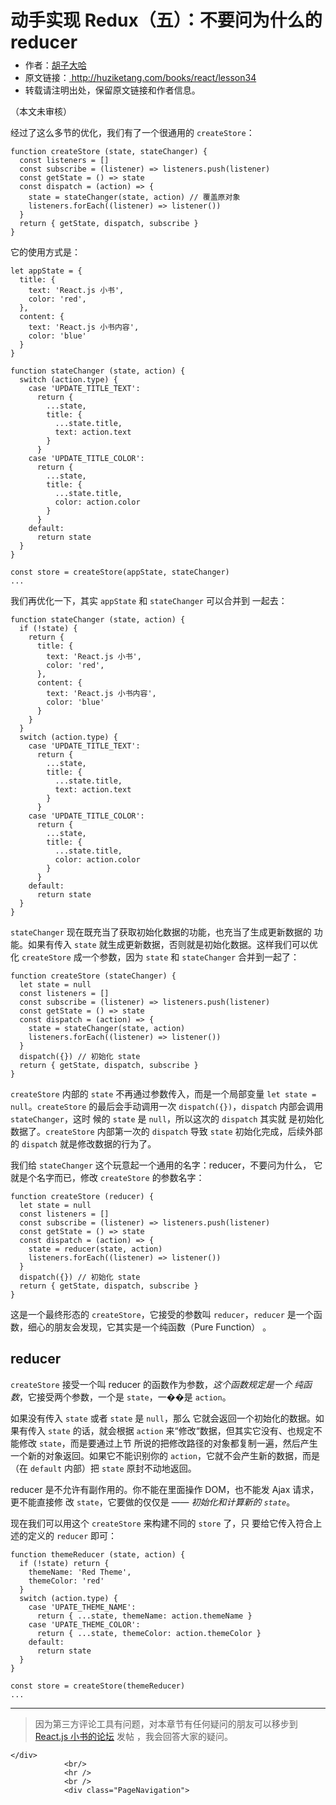  <div class="post__title">
        <h1>动手实现 Redux（五）：不要问为什么的 reducer</h1>
    </div>
    <div class="post__meta">
        <p></p>
    </div>
    <div class="post__content"?>
      <ul style="font-size: 14px; margin-top: -10px;">
  <li>
    作者：<a href="https://www.zhihu.com/people/hu-zi-da-ha" target="_blank">胡子大哈</a>
  </li>
  <li>
    原文链接：<a href="http://huziketang.com/books/react/lesson34"> http://huziketang.com/books/react/lesson34 </a>
  </li>
  <li>转载请注明出处，保留原文链接和作者信息。</li>
</ul>

<p>（本文未审核）</p>

<p>经过了这么多节的优化，我们有了一个很通用的 <code>createStore</code>：</p>

<pre><code class="language-javascript">function createStore (state, stateChanger) {
  const listeners = []
  const subscribe = (listener) =&gt; listeners.push(listener)
  const getState = () =&gt; state
  const dispatch = (action) =&gt; {
    state = stateChanger(state, action) // 覆盖原对象
    listeners.forEach((listener) =&gt; listener())
  }
  return { getState, dispatch, subscribe }
}
</code></pre>

<p>它的使用方式是：</p>

<pre><code class="language-javascript">let appState = {
  title: {
    text: 'React.js 小书',
    color: 'red',
  },
  content: {
    text: 'React.js 小书内容',
    color: 'blue'
  }
}

function stateChanger (state, action) {
  switch (action.type) {
    case 'UPDATE_TITLE_TEXT':
      return {
        ...state,
        title: {
          ...state.title,
          text: action.text
        }
      }
    case 'UPDATE_TITLE_COLOR':
      return {
        ...state,
        title: {
          ...state.title,
          color: action.color
        }
      }
    default:
      return state
  }
}

const store = createStore(appState, stateChanger)
...
</code></pre>

<p>我们再优化一下，其实 <code>appState</code> 和 <code>stateChanger</code> 可以合并到
一起去：</p>

<pre><code class="language-javascript">function stateChanger (state, action) {
  if (!state) {
    return {
      title: {
        text: 'React.js 小书',
        color: 'red',
      },
      content: {
        text: 'React.js 小书内容',
        color: 'blue'
      }
    }
  }
  switch (action.type) {
    case 'UPDATE_TITLE_TEXT':
      return {
        ...state,
        title: {
          ...state.title,
          text: action.text
        }
      }
    case 'UPDATE_TITLE_COLOR':
      return {
        ...state,
        title: {
          ...state.title,
          color: action.color
        }
      }
    default:
      return state
  }
}
</code></pre>

<p><code>stateChanger</code> 现在既充当了获取初始化数据的功能，也充当了生成更新数据的
功能。如果有传入 <code>state</code> 就生成更新数据，否则就是初始化数据。这样我们可以优化 <code>createStore</code> 成一个参数，因为 <code>state</code> 和 <code>stateChanger</code> 合并到一起了：</p>

<pre><code class="language-javascript">function createStore (stateChanger) {
  let state = null
  const listeners = []
  const subscribe = (listener) =&gt; listeners.push(listener)
  const getState = () =&gt; state
  const dispatch = (action) =&gt; {
    state = stateChanger(state, action)
    listeners.forEach((listener) =&gt; listener())
  }
  dispatch({}) // 初始化 state
  return { getState, dispatch, subscribe }
}
</code></pre>

<p><code>createStore</code> 内部的 <code>state</code> 不再通过参数传入，而是一个局部变量 <code>let state = null</code>。<code>createStore</code> 的最后会手动调用一次 <code>dispatch({})</code>，<code>dispatch</code> 内部会调用 <code>stateChanger</code>，这时
候的 <code>state</code> 是 <code>null</code>，所以这次的 <code>dispatch</code> 其实就
是初始化数据了。<code>createStore</code> 内部第一次的 <code>dispatch</code> 导致 <code>state</code> 初始化完成，后续外部的 <code>dispatch</code> 就是修改数据的行为了。</p>

<p>我们给 <code>stateChanger</code> 这个玩意起一个通用的名字：reducer，不要问为什么，
它就是个名字而已，修改 <code>createStore</code> 的参数名字：</p>

<pre><code class="language-javascript">function createStore (reducer) {
  let state = null
  const listeners = []
  const subscribe = (listener) =&gt; listeners.push(listener)
  const getState = () =&gt; state
  const dispatch = (action) =&gt; {
    state = reducer(state, action)
    listeners.forEach((listener) =&gt; listener())
  }
  dispatch({}) // 初始化 state
  return { getState, dispatch, subscribe }
}
</code></pre>

<p>这是一个最终形态的 <code>createStore</code>，它接受的参数叫 <code>reducer</code>，<code>reducer</code> 是一个函数，细心的朋友会发现，它其实是一个纯函数（Pure Function）
。</p>

<h2 id="reducer">reducer</h2>
<p><code>createStore</code> 接受一个叫 reducer 的函数作为参数，<em>这个函数规定是一个
纯函数</em>，它接受两个参数，一个是 <code>state</code>，一��是 <code>action</code>。
</p>

<p>如果没有传入 <code>state</code> 或者 <code>state</code> 是 <code>null</code>，那么
它就会返回一个初始化的数据。如果有传入 <code>state</code> 的话，就会根据 <code>action</code> 来“修改“数据，但其实它没有、也规定不能修改 <code>state</code>，而是要通过上节
所说的把修改路径的对象都复制一遍，然后产生一个新的对象返回。如果它不能识别你的 <code>action</code>，它就不会产生新的数据，而是（在 <code>default</code> 内部）把 <code>state</code> 原封不动地返回。</p>

<p>reducer 是不允许有副作用的。你不能在里面操作 DOM，也不能发 Ajax 请求，更不能直接修
改 <code>state</code>，它要做的仅仅是 —— <em>初始化和计算新的 <code>state</code></em
>。</p>

<p>现在我们可以用这个 <code>createStore</code> 来构建不同的 <code>store</code> 了，只
要给它传入符合上述的定义的 <code>reducer</code> 即可：</p>

<pre><code class="language-javascript">function themeReducer (state, action) {
  if (!state) return {
    themeName: 'Red Theme',
    themeColor: 'red'
  }
  switch (action.type) {
    case 'UPATE_THEME_NAME':
      return { ...state, themeName: action.themeName }
    case 'UPATE_THEME_COLOR':
      return { ...state, themeColor: action.themeColor }
    default:
      return state
  }
}

const store = createStore(themeReducer)
...
</code></pre>

<hr />

<blockquote>
  <p>因为第三方评论工具有问题，对本章节有任何疑问的朋友可以移步到 <a target="_blank" href="http://scriptoj.com/category/4/react-js-小书交流区">React.js 小书的论坛</a> 发帖
，我会回答大家的疑问。</p>
</blockquote>

    </div>
                <br/>
                <hr />
                <br />
                <div class="PageNavigation">
